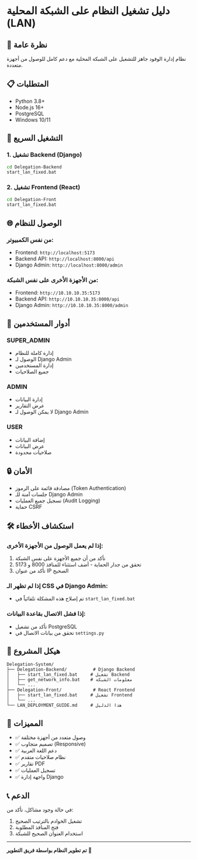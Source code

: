 # دليل تشغيل النظام على الشبكة المحلية (LAN)

## 🚀 **نظرة عامة**
نظام إدارة الوفود جاهز للتشغيل على الشبكة المحلية مع دعم كامل للوصول من أجهزة متعددة.

## 📋 **المتطلبات**
- Python 3.8+
- Node.js 16+
- PostgreSQL
- Windows 10/11

## 🔧 **التشغيل السريع**

### 1. **تشغيل Backend (Django)**
```bash
cd Delegation-Backend
start_lan_fixed.bat
```

### 2. **تشغيل Frontend (React)**
```bash
cd Delegation-Front
start_lan_fixed.bat
```

## 🌐 **الوصول للنظام**

### **من نفس الكمبيوتر:**
- Frontend: `http://localhost:5173`
- Backend API: `http://localhost:8000/api`
- Django Admin: `http://localhost:8000/admin`

### **من الأجهزة الأخرى على نفس الشبكة:**
- Frontend: `http://10.10.10.35:5173`
- Backend API: `http://10.10.10.35:8000/api`
- Django Admin: `http://10.10.10.35:8000/admin`

## 👥 **أدوار المستخدمين**

### **SUPER_ADMIN**
- إدارة كاملة للنظام
- الوصول لـ Django Admin
- إدارة المستخدمين
- جميع الصلاحيات

### **ADMIN**
- إدارة البيانات
- عرض التقارير
- لا يمكن الوصول لـ Django Admin

### **USER**
- إضافة البيانات
- عرض البيانات
- صلاحيات محدودة

## 🔒 **الأمان**
- مصادقة قائمة على الرموز (Token Authentication)
- جلسات آمنة للـ Django Admin
- تسجيل جميع العمليات (Audit Logging)
- حماية CSRF

## 🛠️ **استكشاف الأخطاء**

### **إذا لم يعمل الوصول من الأجهزة الأخرى:**
1. تأكد من أن جميع الأجهزة على نفس الشبكة
2. تحقق من جدار الحماية - أضف استثناء للمنافذ 8000 و 5173
3. تأكد من عنوان IP الصحيح

### **إذا لم تظهر الـ CSS في Django Admin:**
- تم إصلاح هذه المشكلة تلقائياً في `start_lan_fixed.bat`

### **إذا فشل الاتصال بقاعدة البيانات:**
- تأكد من تشغيل PostgreSQL
- تحقق من بيانات الاتصال في `settings.py`

## 📁 **هيكل المشروع**
```
Delegation-System/
├── Delegation-Backend/          # Django Backend
│   ├── start_lan_fixed.bat     # تشغيل Backend
│   ├── get_network_info.bat    # معلومات الشبكة
│   └── ...
├── Delegation-Front/            # React Frontend
│   ├── start_lan_fixed.bat     # تشغيل Frontend
│   └── ...
└── LAN_DEPLOYMENT_GUIDE.md     # هذا الدليل
```

## 🎯 **المميزات**
- ✅ وصول متعدد من أجهزة مختلفة
- ✅ تصميم متجاوب (Responsive)
- ✅ دعم اللغة العربية
- ✅ نظام صلاحيات متقدم
- ✅ تقارير PDF
- ✅ تسجيل العمليات
- ✅ واجهة إدارة Django

## 📞 **الدعم**
في حالة وجود مشاكل، تأكد من:
1. تشغيل الخوادم بالترتيب الصحيح
2. فتح المنافذ المطلوبة
3. استخدام العنوان الصحيح للشبكة

---
**تم تطوير النظام بواسطة فريق التطوير** 🚀
